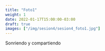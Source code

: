 ```yaml
---
title: "Foto1"
weight: 1
date: 2022-01-17T15:00:00-03:00
draft: true
images: ["/img/sesion4/sesion4_foto1.jpg"]
---
```


Sonriendo y compartiendo